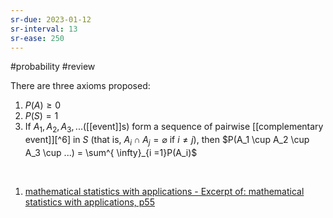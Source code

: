 ```yaml
---
sr-due: 2023-01-12
sr-interval: 13
sr-ease: 250
---
```


#probability #review 

There are three axioms proposed:

1. $P(A) \geq 0$
2. $P(S) =1$
3. If $A_1,A_2,A_3,...$([[event]]s) form a sequence of pairwise [[complementary event]][^6] in $S$ (that is, $A_i \cap A_j = \varnothing$ if $i \neq j$), then  $P(A_1 \cup A_2 \cup A_3  \cup ...) = \sum^{ \infty}_{i =1}P(A_i)$​

‍

1. [mathematical statistics with applications - Excerpt of: mathematical statistics with applications, p55](lt://open/8EXuFrVig0K-iTFXrQOODQ)
